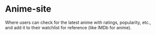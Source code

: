 # Anime-site

Where users can check for the latest anime with ratings, popularity, etc., and add it to their watchlist for reference (like IMDb for anime).
